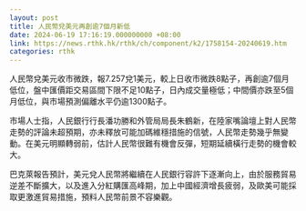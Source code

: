 ```yaml
---
layout: post
title: 人民幣兌美元再創逾7個月新低
date: 2024-06-19 17:16:19.000000000 +08:00
link: https://news.rthk.hk/rthk/ch/component/k2/1758154-20240619.htm
categories: rthk
---
```


人民幣兌美元收市微跌，報7.257兌1美元，較上日收市微跌8點子，再創逾7個月低位，盤中匯價距交易區間下限不足10點子，日內成交量極低；中間價亦跌至5個月低位，與市場預測偏離水平仍逾1300點子。

市場人士指，人民銀行行長潘功勝和外管局局長朱鶴新，在陸家嘴論壇上對人民幣走勢的評論未超預期，亦未釋放可能加碼維穩措施的信號，人民幣走勢幾乎無變動。在美元明顯轉弱前，估計人民幣很難有機會反彈，短期延續橫行走勢的機會較大。

巴克萊報告預計，美元兌人民幣將繼續在人民銀行容許下逐漸向上，由於服務貿易逆差不斷擴大，以及進入分紅購匯高峰期，加上中國經濟增長疲弱，及歐美可能採取更激進貿易措施，預料人民幣前景不容樂觀。
